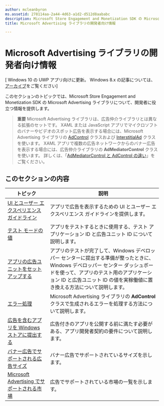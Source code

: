 ```yaml
---
author: mcleanbyron
ms.assetid: 278114aa-2a44-4d63-a1d2-d512d8aababc
description: Microsoft Store Engagement and Monetization SDK の Microsoft Advertising ライブラリについての一般的な開発者向けの情報をお知らせします。
title: Microsoft Advertising ライブラリの開発者向け情報

---
```


# Microsoft Advertising ライブラリの開発者向け情報


\[ Windows 10 の UWP アプリ向けに更新。 Windows 8.x の記事については、[アーカイブ](http://go.microsoft.com/fwlink/p/?linkid=619132)をご覧ください\]

このセクションのトピックでは、Microsoft Store Engagement and Monetization SDK の Microsoft Advertising ライブラリについて、開発者に役立つ情報を提供します。

  > **重要**   Microsoft Advertising ライブラリは、広告仲介ライブラリとは異なる拡張のセットです。 XAML または JavaScript アプリでマイクロソフトのバナーやビデオのスポット広告を表示する場合には、Microsoft Advertising ライブラリの [AdControl](https://msdn.microsoft.com/library/windows/apps/microsoft.advertising.winrt.ui.adcontrol.aspx) クラスおよび [InterstitialAd](https://msdn.microsoft.com/library/windows/apps/microsoft.advertising.winrt.ui.interstitialad.aspx) クラスを使います。 XAML アプリで複数の広告ネットワークからのバナー広告を表示する場合には、広告仲介ライブラリの **AdMediatorControl** クラスを使います。 詳しくは、「[AdMediatorControl と AdControl の違い](what-is-the-difference-admediatorcontrol-or-adcontrol.md)」をご覧ください。

## このセクションの内容

| トピック                                                                                                       | 説明                 |
|-------------------------------------------------------------------------------------------------------------|-----------------------------|
| [UI とユーザー エクスペリエンス ガイドライン](ui-and-user-experience-guidelines.md) |  アプリで広告を表示するための UI とユーザー エクスペリエンス ガイドラインを提供します。  |
| [テスト モードの値](test-mode-values.md)        |  アプリをテストするときに使用する、テスト アプリケーション ID と広告ユニット ID について説明します。   |
| [アプリの広告ユニットをセットアップする](set-up-ad-units-in-your-app.md)      | アプリのテストが完了して、Windows デベロッパー センターに提出する準備が整ったときに、Windows デベロッパー センター ダッシュボードを使って、アプリのテスト用のアプリケーション ID と広告ユニット ID の値を実稼働値に置き換える方法について説明します。   |
| [エラー処理](error-handling-with-advertising-libraries.md)                                    |  Microsoft Advertising ライブラリの **AdControl** クラスで生成されるエラーを処理する方法について説明します。   |
| [広告を含むアプリを Windows ストアに提出する](submit-an-app-with-ads-to-the-windows-store.md)                                    |  広告付きのアプリを公開する前に満たす必要がある、アプリ開発者契約の要件について説明します。   |
| [バナー広告でサポートされる広告サイズ](supported-ad-sizes-for-banner-ads.md)                                    |  バナー広告でサポートされているサイズを示します。   |
| [Microsoft Advertising でサポートされる市場](supported-markets-for-microsoft-advertising.md)                                    |  広告でサポートされている市場の一覧を示します。   |



 

 


<!--HONumber=May16_HO2-->


